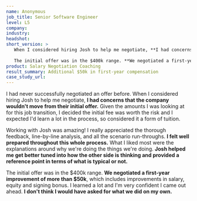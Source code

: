 ```yaml
---
name: Anonymous 
job_title: Senior Software Engineer
level: L5
company: 
industry:
headshot:
short_version: >
   When I considered hiring Josh to help me negotiate, **I had concerns that the company wouldn't move from their initial offer.** Given the amounts I was looking at for this job transition, I decided the initial fee was worth the risk and I expected I'd learn a lot in the process, so considered it a form of tuition.
   
   The initial offer was in the $400k range. **We negotiated a first-year improvement of more than $50k**, which includes improvements in salary, equity and signing bonus. I learned a lot and I'm very confident I came out ahead. **I don't think I would have asked for what we did on my own.**
product: Salary Negotiation Coaching
result_summary: Additional $50k in first-year compensation 
case_study_url:
---
```

I had never successfully negotiated an offer before. When I considered hiring Josh to help me negotiate, **I had concerns that the company wouldn't move from their initial offer.** Given the amounts I was looking at for this job transition, I decided the initial fee was worth the risk and I expected I'd learn a lot in the process, so considered it a form of tuition.

Working with Josh was amazing! I really appreciated the thorough feedback, line-by-line analysis, and all the scenario run-throughs. **I felt well prepared throughout this whole process.** What I liked most were the explanations around why we're doing the things we're doing. **Josh helped me get better tuned into how the other side is thinking and provided a reference point in terms of what is typical or not.**

The initial offer was in the $400k range. **We negotiated a first-year improvement of more than $50k**, which includes improvements in salary, equity and signing bonus. I learned a lot and I'm very confident I came out ahead. **I don't think I would have asked for what we did on my own.**
